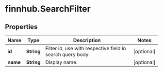# finnhub.SearchFilter

## Properties

Name | Type | Description | Notes
------------ | ------------- | ------------- | -------------
**id** | **String** | Filter id, use with respective field in search query body. | [optional] 
**name** | **String** | Display name. | [optional] 


